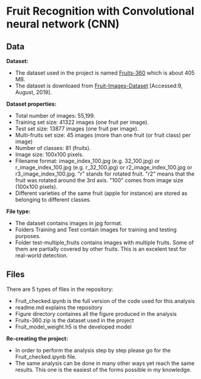 # Fruit Recognition with Convolutional neural network (CNN)

## Data

**Dataset:** 
 - The dataset used in the project is named [Fruits-360](https://github.com/Horea94/Fruit-Images-Dataset) which is about 405 MB.
 - The dataset is downloaed from [Fruit-Images-Dataset](https://github.com/Horea94/Fruit-Images-Dataset) [Accessed:9, August, 2019].

**Dataset properties:** 
 - Total number of images: 55,199.
 - Training set size: 41322 images (one fruit per image).
 - Test set size: 13877 images (one fruit per image).
 - Multi-fruits set size: 45 images (more than one fruit (or fruit class) per image)
 - Number of classes: 81 (fruits).
 - Image size: 100x100 pixels.
 - Filename format: image_index_100.jpg (e.g. 32_100.jpg) or r_image_index_100.jpg (e.g. r_32_100.jpg) or r2_image_index_100.jpg or r3_image_index_100.jpg. "r" stands for rotated fruit. "r2" means that the fruit was rotated around the 3rd axis. "100" comes from image size (100x100 pixels).
 - Different varieties of the same fruit (apple for instance) are stored as belonging to different classes.

**File type:** 
 - The dataset contains images in jpg format. 
 - Folders Training and Test contain images for training and testing purposes.
 - Folder test-multiple_fruits contains images with multiple fruits. Some of them are partially covered by other fruits. This is an excelent test for real-world detection.
## Files
There are 5 types of files in the repository:
 - Fruit_checked.ipynb is the full version of the code used for this analysis
 - readme.md explains the repository
 - Figure directory containes all the figure produced in the analysis
 - Fruits-360.zip is the dataset used in the project
 - Fruit_model_weight.h5 is the developed model

 **Re-creating the project:**
  - In order to perform the analysis step by step please go for the Fruit_checked.ipynb file.
  - The same analysis can be done in many other ways yet reach the same results. This one is the easiest of the forms possible in my knowledge.
